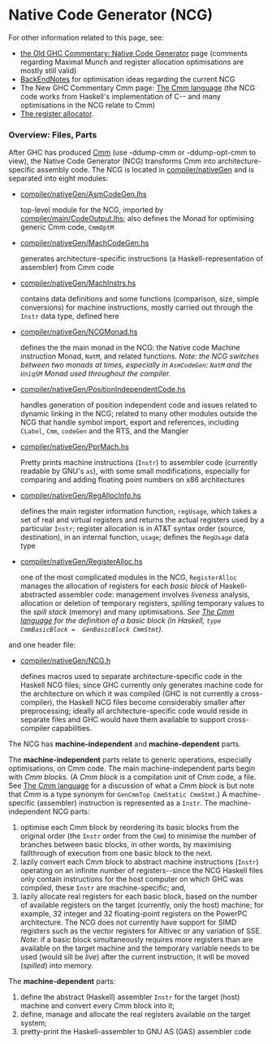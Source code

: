 # Native Code Generator (NCG)


For other information related to this page, see:

- [ the Old GHC Commentary: Native Code Generator](http://www.cse.unsw.edu.au/~chak/haskell/ghc/comm/the-beast/ncg.html) page (comments regarding Maximal Munch and register allocation optimisations are mostly still valid)
- [BackEndNotes](back-end-notes) for optimisation ideas regarding the current NCG
- The New GHC Commentary Cmm page: [The Cmm language](commentary/compiler/cmm-type) (the NCG code works from Haskell's implementation of C-- and many optimisations in the NCG relate to Cmm)
- [The register allocator](commentary/compiler/backends/ncg/register-allocator).

### Overview: Files, Parts


After GHC has produced [Cmm](commentary/compiler/cmm-type) (use -ddump-cmm or -ddump-opt-cmm to view), the Native Code Generator (NCG) transforms Cmm into architecture-specific assembly code.  The NCG is located in [compiler/nativeGen](/trac/ghc/browser/ghc/compiler/nativeGen) and is separated into eight modules:

- [compiler/nativeGen/AsmCodeGen.lhs](/trac/ghc/browser/ghc/compiler/nativeGen/AsmCodeGen.lhs)

  top-level module for the NCG, imported by [compiler/main/CodeOutput.lhs](/trac/ghc/browser/ghc/compiler/main/CodeOutput.lhs); also defines the Monad for optimising generic Cmm code, `CmmOptM`
- [compiler/nativeGen/MachCodeGen.hs](/trac/ghc/browser/ghc/compiler/nativeGen/MachCodeGen.hs)

  generates architecture-specific instructions (a Haskell-representation of assembler) from Cmm code
- [compiler/nativeGen/MachInstrs.hs](/trac/ghc/browser/ghc/compiler/nativeGen/MachInstrs.hs)

  contains data definitions and some functions (comparison, size, simple conversions) for machine instructions, mostly carried out through the `Instr` data type, defined here
- [compiler/nativeGen/NCGMonad.hs](/trac/ghc/browser/ghc/compiler/nativeGen/NCGMonad.hs)

  defines the the main monad in the NCG: the Native code Machine instruction Monad, `NatM`, and related functions.  *Note: the NCG switches between two monads at times, especially in `AsmCodeGen`: `NatM` and the `UniqSM` Monad used throughout the compiler.*
- [compiler/nativeGen/PositionIndependentCode.hs](/trac/ghc/browser/ghc/compiler/nativeGen/PositionIndependentCode.hs)

  handles generation of position independent code and issues related to dynamic linking in the NCG; related to many other modules outside the NCG that handle symbol import, export and references, including `CLabel`, `Cmm`, `codeGen` and the RTS, and the Mangler
- [compiler/nativeGen/PprMach.hs](/trac/ghc/browser/ghc/compiler/nativeGen/PprMach.hs)

  Pretty prints machine instructions (`Instr`) to assembler code (currently readable by GNU's `as`), with some small modifications, especially for comparing and adding floating point numbers on x86 architectures
- [compiler/nativeGen/RegAllocInfo.hs](/trac/ghc/browser/ghc/compiler/nativeGen/RegAllocInfo.hs)

  defines the main register information function, `regUsage`, which takes a set of real and virtual registers and returns the actual registers used by a particular `Instr`; register allocation is in AT&T syntax order (source, destination), in an internal function, `usage`; defines the `RegUsage` data type
- [compiler/nativeGen/RegisterAlloc.hs](/trac/ghc/browser/ghc/compiler/nativeGen/RegisterAlloc.hs)

  one of the most complicated modules in the NCG, `RegisterAlloc` manages the allocation of registers for each *basic block* of Haskell-abstracted assembler code: management involves *liveness* analysis, allocation or deletion of temporary registers, *spilling* temporary values to the *spill stack* (memory) and many optimisations.  *See [The Cmm language](commentary/compiler/cmm-type) for the definition of a *basic block* (in Haskell, *`type CmmBasicBlock =  GenBasicBlock CmmStmt`*).*


and one header file:

- [compiler/nativeGen/NCG.h](/trac/ghc/browser/ghc/compiler/nativeGen/NCG.h)

  defines macros used to separate architecture-specific code in the Haskell NCG files; since GHC currently only generates machine code for the architecture on which it was compiled (GHC is not currently a cross-compiler), the Haskell NCG files become considerably smaller after preprocessing; ideally all architecture-specific code would reside in separate files and GHC would have them available to support cross-compiler capabilities.


The NCG has **machine-independent**  and **machine-dependent** parts.  


The **machine-independent** parts relate to generic operations, especially optimisations, on Cmm code.  The main machine-independent parts begin with *Cmm blocks.*  (A *Cmm block* is a compilation unit of Cmm code, a file.  See [The Cmm language](commentary/compiler/cmm-type) for a discussion of what a *Cmm block* is but note that *Cmm* is a type synonym for `GenCmmTop CmmStatic CmmStmt`.)  A machine-specific (assembler) instruction is represented as a `Instr`.  The machine-independent NCG parts:

1. optimise each Cmm block by reordering its basic blocks from the original order (the `Instr` order from the `Cmm`) to minimise the number of branches between basic blocks, in other words, by maximising fallthrough of execution from one basic block to the next.
1. lazily convert each Cmm block to abstract machine instructions (`Instr`) operating on an infinite number of registers--since the NCG Haskell files only contain instructions for the host computer on which GHC was compiled, these `Instr` are machine-specific; and,
1. lazily allocate real registers for each basic block, based on the number of available registers on the target (currently, only the host) machine; for example, 32 integer and 32 floating-point registers on the PowerPC architecture.  The NCG does not currently have support for SIMD registers such as the vector registers for Altivec or any variation of SSE.
  *Note*: if a basic block simultaneously requires more registers than are available on the target machine and the temporary variable needs to be used (would sill be *live*) after the current instruction, it will be moved (*spilled*) into memory.


The **machine-dependent** parts:

1. define the abstract (Haskell) assembler `Instr` for the target (host) machine and convert every Cmm block into it;
1. define, manage and allocate the real registers available on the target system;
1. pretty-print the Haskell-assembler to GNU AS (GAS) assembler code
